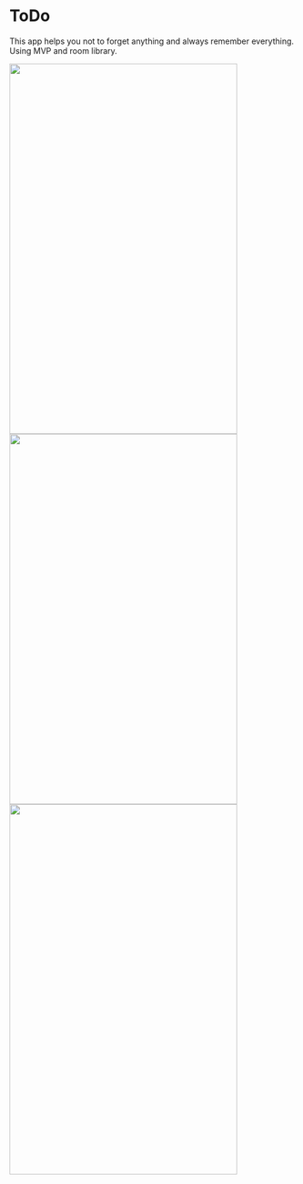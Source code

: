 # ToDo
This app helps you not to forget anything and always remember everything. Using MVP and room library.

<img src="https://user-images.githubusercontent.com/75446769/123944837-c3f5bd00-d9b2-11eb-887a-50d82a64754a.jpg" width="400" height="650" />

<img src="https://user-images.githubusercontent.com/75446769/123944842-c6581700-d9b2-11eb-8dbf-fe0b6cc3f363.jpg" width="400" height="650" />

<img src="https://user-images.githubusercontent.com/75446769/123944850-c821da80-d9b2-11eb-8c0b-0ff3a30cce52.jpg" width="400" height="650" />



